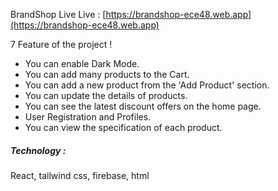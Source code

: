 BrandShop Live
Live : [https://brandshop-ece48.web.app](https://brandshop-ece48.web.app)

7 Feature of the project !

-  You can enable Dark Mode.
-  You can add many products to the Cart.
-  You can add a new product from the 'Add Product' section.
-  You can update the details of products.
-  You can see the latest discount offers on the home page.
-  User Registration and Profiles.
-  You can view the specification of each product.
  
<h5> Technology :</h5> <p>React, tailwind css, firebase, html</p>

